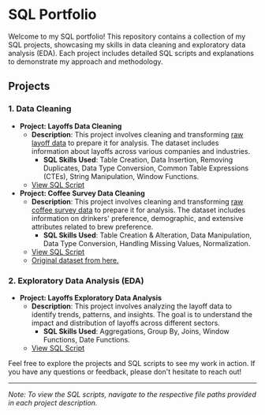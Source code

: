 # SQL Portfolio

Welcome to my SQL portfolio! This repository contains a collection of my SQL projects, showcasing my skills in data cleaning and exploratory data analysis (EDA). Each project includes detailed SQL scripts and explanations to demonstrate my approach and methodology.

## Projects

### 1. Data Cleaning
- **Project: Layoffs Data Cleaning**
  - **Description**: This project involves cleaning and transforming [raw layoff data](Layoffs/layoffs.csv) to prepare it for analysis. The dataset includes information about layoffs across various companies and industries.
	-	**SQL Skills Used**: Table Creation, Data Insertion, Removing Duplicates, Data Type Conversion, Common Table Expressions (CTEs), String Manipulation, Window Functions.
  - [View SQL Script](Layoffs/layoffs_dataCleaningProject.sql)
- **Project: Coffee Survey Data Cleaning**
  - **Description**: This project involves cleaning and transforming [raw coffee survey data](Coffee/GACTT_RESULTS_ANONYMIZED_v2.csv) to prepare it for analysis. The dataset includes information on drinkers' preference, demographic, and extensive attributes related to brew preference.
    - **SQL Skills Used**: Table Creation & Alteration, Data Manipulation, Data Type Conversion, Handling Missing Values, Normalization.
  - [View SQL Script](Coffee/coffee_dataCleaningProject.sql)
  - [Original dataset from here.](https://github.com/rfordatascience/tidytuesday/blob/master/data/2024/2024-05-14/readme.md#coffee_surveycsv)

### 2. Exploratory Data Analysis (EDA)
- **Project: Layoffs Exploratory Data Analysis**
  - **Description**: This project involves analyzing the layoff data to identify trends, patterns, and insights. The goal is to understand the impact and distribution of layoffs across different sectors.
	-	**SQL Skills Used**: Aggregations, Group By, Joins, Window Functions, Date Functions.
  - [View SQL Script](Layoffs/layoffs_ExploratoryDataAnalysis.sql)

Feel free to explore the projects and SQL scripts to see my work in action. If you have any questions or feedback, please don't hesitate to reach out!

---

*Note: To view the SQL scripts, navigate to the respective file paths provided in each project description.*